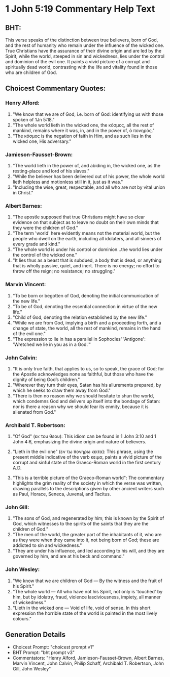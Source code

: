 # 1 John 5:19 Commentary Help Text

## BHT:
This verse speaks of the distinction between true believers, born of God, and the rest of humanity who remain under the influence of the wicked one. True Christians have the assurance of their divine origin and are led by the Spirit, while the world, steeped in sin and wickedness, lies under the control and dominion of the evil one. It paints a vivid picture of a corrupt and spiritually dead world, contrasting with the life and vitality found in those who are children of God.

## Choicest Commentary Quotes:
### Henry Alford:
1. "We know that we are of God, i.e. born of God: identifying us with those spoken of 1Jn 5:18." 
2. "The whole world lieth in the wicked one, the κόσμος, all the rest of mankind, remains where it was, in, and in the power of, ὁ πονηρός."
3. "The κόσμος is the negation of faith in Him, and as such lies in the wicked one, His adversary."

### Jamieson-Fausset-Brown:
1. "The world lieth in the power of, and abiding in, the wicked one, as the resting-place and lord of his slaves."
2. "While the believer has been delivered out of his power, the whole world lieth helpless and motionless still in it, just as it was."
3. "Including the wise, great, respectable, and all who are not by vital union in Christ."

### Albert Barnes:
1. "The apostle supposed that true Christians might have so clear evidence on that subject as to leave no doubt on their own minds that they were the children of God."
2. "The term 'world' here evidently means not the material world, but the people who dwell on the earth, including all idolaters, and all sinners of every grade and kind."
3. "The whole world is under his control or dominion...the world lies under the control of the wicked one."
4. "It lies thus as a beast that is subdued, a body that is dead, or anything that is wholly passive, quiet, and inert. There is no energy; no effort to throw off the reign; no resistance; no struggling."

### Marvin Vincent:
1. "To be born or begotten of God, denoting the initial communication of the new life."
2. "To be of God, denoting the essential connection in virtue of the new life."
3. "Child of God, denoting the relation established by the new life."
4. "While we are from God, implying a birth and a proceeding forth, and a change of state, the world, all the rest of mankind, remains in the hand of the evil one."
5. "The expression to lie in has a parallel in Sophocles' 'Antigone': 'Wretched we lie in you as in a God.'"

### John Calvin:
1. "It is only true faith, that applies to us, so to speak, the grace of God; for the Apostle acknowledges none as faithful, but those who have the dignity of being God’s children."
2. "Wherever they turn their eyes, Satan has his allurements prepared, by which he seeks to draw them away from God."
3. "There is then no reason why we should hesitate to shun the world, which condemns God and delivers up itself into the bondage of Satan: nor is there a reason why we should fear its enmity, because it is alienated from God."

### Archibald T. Robertson:
1. "Of God" (εκ του θεου): This idiom can be found in 1 John 3:10 and 1 John 4:6, emphasizing the divine origin and nature of believers. 

2. "Lieth in the evil one" (εν τω πονηρω κειτα): This phrase, using the present middle indicative of the verb κειμα, paints a vivid picture of the corrupt and sinful state of the Graeco-Roman world in the first century A.D. 

3. "This is a terrible picture of the Graeco-Roman world": The commentary highlights the grim reality of the society in which the verse was written, drawing parallels to the descriptions given by other ancient writers such as Paul, Horace, Seneca, Juvenal, and Tacitus.

### John Gill:
1. "The sons of God, and regenerated by him; this is known by the Spirit of God, which witnesses to the spirits of the saints that they are the children of God."
2. "The men of the world, the greater part of the inhabitants of it, who are as they were when they came into it, not being born of God; these are addicted to sin and wickedness."
3. "They are under his influence, and led according to his will, and they are governed by him, and are at his beck and command."

### John Wesley:
1. "We know that we are children of God — By the witness and the fruit of his Spirit." 
2. "The whole world — All who have not his Spirit, not only is 'touched' by him, but by idolatry, fraud, violence lasciviousness, impiety, all manner of wickedness."
3. "Lieth in the wicked one — Void of life, void of sense. In this short expression the horrible state of the world is painted in the most lively colours."


## Generation Details
- Choicest Prompt: "choicest prompt v1"
- BHT Prompt: "bht prompt v3"
- Commentators: "Henry Alford, Jamieson-Fausset-Brown, Albert Barnes, Marvin Vincent, John Calvin, Philip Schaff, Archibald T. Robertson, John Gill, John Wesley"
